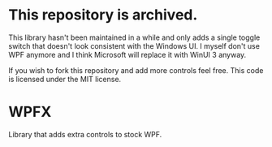 # This repository is archived.
This library hasn't been maintained in a while and only adds a single toggle switch that doesn't look consistent with the Windows UI. I myself don't use WPF anymore and I think Microsoft will replace it with WinUI 3 anyway.

If you wish to fork this repository and add more controls feel free. This code is licensed under the MIT license.

# WPFX
Library that adds extra controls to stock WPF.
